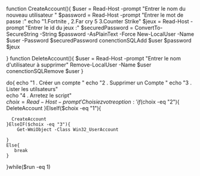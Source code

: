 function CreateAccount(){
    $user = Read-Host -prompt "Entrer le nom du nouveau utilisateur "
    $password =  Read-Host -prompt "Entrer le mot de passe :"
    echo "1.Fortnite , 2.Far cry 5 3.Counter Strike"
    $jeux = Read-Host -prompt "Entrer le id du jeux :"
    $securedPassword = ConvertTo-SecureString -String $password -AsPlainText -Force
    New-LocalUser -Name $user -Password $securedPassword
    conenctionSQLAdd $user $password $jeux

}
function DeleteAccount(){
    $user = Read-Host -prompt "Entrer le nom d'utilisateur à supprimer"
    Remove-LocalUser -Name $user
    conenctionSQLRemove $user
}


do{
    echo "1 . Créer un compte "
    echo "2 . Supprimer un Compte "
    echo "3 . Lister les utilsateurs"    
    echo "4 . Arretez le script"    
    $choix = Read-Host -prompt 'Choisiez votre option : '
    if($choix -eq "2"){
        DeleteAccount
    }ElseIf($choix -eq "1"){
        
      CreateAccount
    }ElseIF($choix -eq "3"){
        Get-WmiObject -Class Win32_UserAccount
       
    }
    Else{
       break
    }
}while($run -eq 1)
